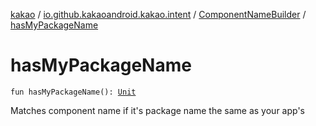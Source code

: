 [kakao](../../index.md) / [io.github.kakaoandroid.kakao.intent](../index.md) / [ComponentNameBuilder](index.md) / [hasMyPackageName](./has-my-package-name.md)

# hasMyPackageName

`fun hasMyPackageName(): `[`Unit`](https://kotlinlang.org/api/latest/jvm/stdlib/kotlin/-unit/index.html)

Matches component name if it's package name the same as your app's

